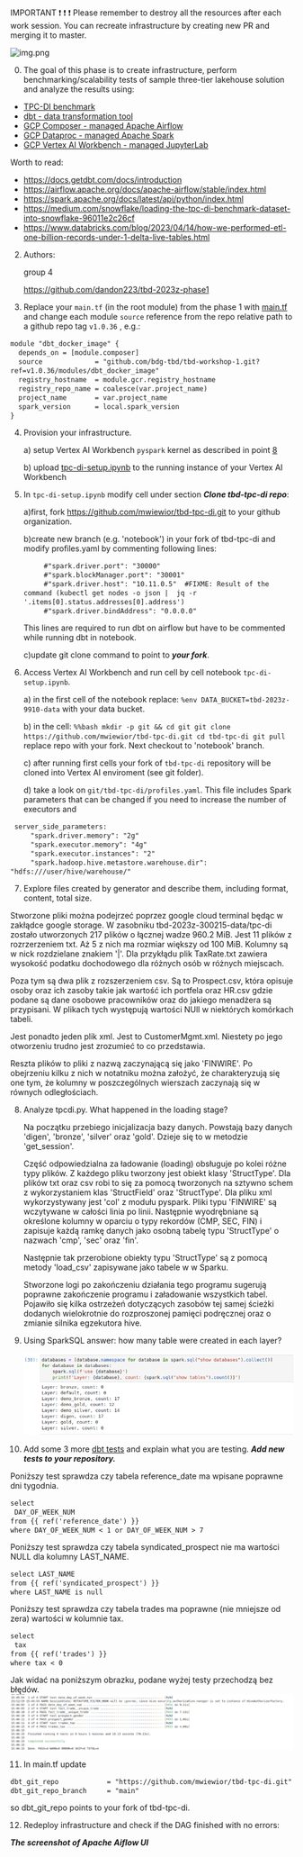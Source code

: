IMPORTANT ❗ ❗ ❗ Please remember to destroy all the resources after each work session. You can recreate infrastructure by creating new PR and merging it to master.

![img.png](doc/figures/destroy.png)

0. The goal of this phase is to create infrastructure, perform benchmarking/scalability tests of sample three-tier lakehouse solution and analyze the results using:
* [TPC-DI benchmark](https://www.tpc.org/tpcdi/)
* [dbt - data transformation tool](https://www.getdbt.com/)
* [GCP Composer - managed Apache Airflow](https://cloud.google.com/composer?hl=pl)
* [GCP Dataproc - managed Apache Spark](https://spark.apache.org/)
* [GCP Vertex AI Workbench - managed JupyterLab](https://cloud.google.com/vertex-ai-notebooks?hl=pl)

Worth to read:
* https://docs.getdbt.com/docs/introduction
* https://airflow.apache.org/docs/apache-airflow/stable/index.html
* https://spark.apache.org/docs/latest/api/python/index.html
* https://medium.com/snowflake/loading-the-tpc-di-benchmark-dataset-into-snowflake-96011e2c26cf
* https://www.databricks.com/blog/2023/04/14/how-we-performed-etl-one-billion-records-under-1-delta-live-tables.html

2. Authors:

   group 4

   https://github.com/dandon223/tbd-2023z-phase1

3. Replace your `main.tf` (in the root module) from the phase 1 with [main.tf](https://github.com/bdg-tbd/tbd-workshop-1/blob/v1.0.36/main.tf)
and change each module `source` reference from the repo relative path to a github repo tag `v1.0.36` , e.g.:
```hcl
module "dbt_docker_image" {
  depends_on = [module.composer]
  source             = "github.com/bdg-tbd/tbd-workshop-1.git?ref=v1.0.36/modules/dbt_docker_image"
  registry_hostname  = module.gcr.registry_hostname
  registry_repo_name = coalesce(var.project_name)
  project_name       = var.project_name
  spark_version      = local.spark_version
}
```


4. Provision your infrastructure.

    a) setup Vertex AI Workbench `pyspark` kernel as described in point [8](https://github.com/bdg-tbd/tbd-workshop-1/tree/v1.0.32#project-setup) 

    b) upload [tpc-di-setup.ipynb](https://github.com/bdg-tbd/tbd-workshop-1/blob/v1.0.36/notebooks/tpc-di-setup.ipynb) to 
the running instance of your Vertex AI Workbench

5. In `tpc-di-setup.ipynb` modify cell under section ***Clone tbd-tpc-di repo***:

   a)first, fork https://github.com/mwiewior/tbd-tpc-di.git to your github organization.

   b)create new branch (e.g. 'notebook') in your fork of tbd-tpc-di and modify profiles.yaml by commenting following lines:
   ```  
        #"spark.driver.port": "30000"
        #"spark.blockManager.port": "30001"
        #"spark.driver.host": "10.11.0.5"  #FIXME: Result of the command (kubectl get nodes -o json |  jq -r '.items[0].status.addresses[0].address')
        #"spark.driver.bindAddress": "0.0.0.0"
   ```
   This lines are required to run dbt on airflow but have to be commented while running dbt in notebook.

   c)update git clone command to point to ***your fork***.

 


6. Access Vertex AI Workbench and run cell by cell notebook `tpc-di-setup.ipynb`.

    a) in the first cell of the notebook replace: `%env DATA_BUCKET=tbd-2023z-9910-data` with your data bucket.


   b) in the cell:
         ```%%bash
         mkdir -p git && cd git
         git clone https://github.com/mwiewior/tbd-tpc-di.git
         cd tbd-tpc-di
         git pull
         ```
      replace repo with your fork. Next checkout to 'notebook' branch.
   
    c) after running first cells your fork of `tbd-tpc-di` repository will be cloned into Vertex AI  enviroment (see git folder).

    d) take a look on `git/tbd-tpc-di/profiles.yaml`. This file includes Spark parameters that can be changed if you need to increase the number of executors and
  ```
   server_side_parameters:
       "spark.driver.memory": "2g"
       "spark.executor.memory": "4g"
       "spark.executor.instances": "2"
       "spark.hadoop.hive.metastore.warehouse.dir": "hdfs:///user/hive/warehouse/"
  ```


7. Explore files created by generator and describe them, including format, content, total size.

Stworzone pliki można podejrzeć poprzez google cloud terminal będąc w zakłądce google storage. W zasobniku tbd-2023z-300215-data/tpc-di
zostało utworzonych 217 plików o łącznej wadze 960.2 MiB. Jest 11 plików z rozrzerzeniem txt. Aż 5 z nich ma rozmiar większy od 100 MiB. Kolumny są w nick rozdzielane znakiem '|'. Dla przykłądu plik TaxRate.txt zawiera wysokość podatku dochodowego dla różnych osób w różnych miejscach.

Poza tym są dwa plik z rozszerzeniem csv. Są to Prospect.csv, która opisuje osoby oraz ich zasoby takie jak wartość ich portfela oraz HR.csv gdzie podane są dane osobowe pracowników oraz do jakiego menadżera są przypisani. W plikach tych występują wartości NUll w niektórych komórkach tabeli.

Jest ponadto jeden plik xml. Jest to CustomerMgmt.xml. Niestety po jego otworzeniu trudno jest zrozumieć to co przedstawia.

Reszta plików to pliki z nazwą zaczynającą się jako 'FINWIRE'. Po obejrzeniu kilku z nich w notatniku można założyć, że charakteryzują się one tym, że kolumny w poszczególnych wierszach zaczynają się w równych odległościach.

8. Analyze tpcdi.py. What happened in the loading stage?

   Na początku przebiego inicjalizacja bazy danych. Powstają bazy danych 'digen', 'bronze', 'silver' oraz 'gold'. Dzieje się to w metodzie 'get_session'.

   Część odpowiedzialna za ładowanie (loading) obsługuje po kolei różne typy plików. Z każdego pliku tworzony jest obiekt klasy 'StructType'. Dla plików txt oraz csv robi to się za pomocą tworzonych na sztywno schem z wykorzystaniem klas 'StructField' oraz 'StructType'. Dla pliku xml wykorzystywany jest 'col' z modułu pyspark. Pliki typu 'FINWIRE' są wczytywane w całości linia po linii. Następnie wyodrębniane są określone kolumny w oparciu o typy rekordów (CMP, SEC, FIN) i zapisuje każdą ramkę danych jako osobną tabelę typu 'StructType' o nazwach 'cmp', 'sec' oraz 'fin'.

   Następnie tak przerobione obiekty typu 'StructType' są z pomocą metody 'load_csv' zapisywane jako tabele w w Sparku.

   Stworzone logi po zakończeniu działania tego programu sugerują poprawne zakończenie programu i załadowanie wszystkich tabel. Pojawiło się kilka ostrzeżeń dotyczących zasobów tej samej ścieżki dodanych wielokrotnie do rozproszonej pamięci podręcznej oraz o zmianie silnika egzekutora hive. 

9. Using SparkSQL answer: how many table were created in each layer?

   ![img.png](doc/figures/layers.png)

10. Add some 3 more [dbt tests](https://docs.getdbt.com/docs/build/tests) and explain what you are testing. ***Add new tests to your repository.***

   Poniższy test sprawdza czy tabela reference_date ma wpisane poprawne dni tygodnia.
   ```
   select 
    DAY_OF_WEEK_NUM
   from {{ ref('reference_date') }} 
   where DAY_OF_WEEK_NUM < 1 or DAY_OF_WEEK_NUM > 7
   ```
   Poniższy test sprawdza czy tabela syndicated_prospect nie ma wartości NULL dla kolumny LAST_NAME.
   ```
   select LAST_NAME
   from {{ ref('syndicated_prospect') }} 
   where LAST_NAME is null
   ```

   Poniższy test sprawdza czy tabela trades ma poprawne (nie mniejsze od zera) wartości w kolumnie tax.
   ```
   select
    tax
   from {{ ref('trades') }} 
   where tax < 0  
   ```
   Jak widać na poniższym obrazku, podane wyżej testy przechodzą bez błędów.
   ![img.png](doc/figures/dbt_test.png)

11. In main.tf update
   ```
   dbt_git_repo            = "https://github.com/mwiewior/tbd-tpc-di.git"
   dbt_git_repo_branch     = "main"
   ```
   so dbt_git_repo points to your fork of tbd-tpc-di. 

12. Redeploy infrastructure and check if the DAG finished with no errors:

***The screenshot of Apache Aiflow UI***
